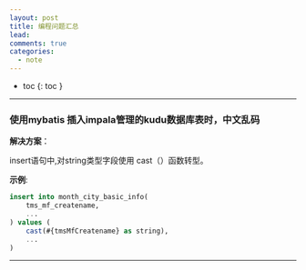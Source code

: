 ```yaml
---
layout: post
title: 编程问题汇总
lead: 
comments: true
categories: 
  - note
---
```


- toc
{: toc }


---

### 使用mybatis 插入impala管理的kudu数据库表时，中文乱码

**解决方案**： 

insert语句中,对string类型字段使用 cast（）函数转型。

**示例**:

```sql
insert into month_city_basic_info(
    tms_mf_createname,
    ...
) values (
    cast(#{tmsMfCreatename} as string),
    ...
)
```



---

